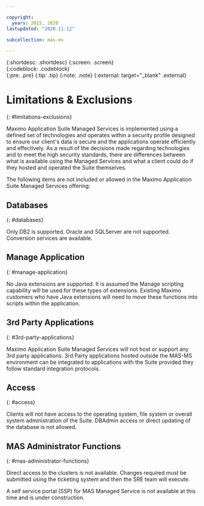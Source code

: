 ```yaml
---

copyright:
  years: 2015, 2020
lastupdated: "2020-11-12"

subcollection: mas-ms

---
```


{:shortdesc: .shortdesc}
{:screen: .screen}  
{:codeblock: .codeblock}  
{:pre: .pre}
{:tip: .tip}
{:note: .note}
{:external: target="_blank" .external}

# Limitations & Exclusions
{: #limitations-exclusions}

Maximo Application Suite Managed Services is implemented using a defined set of technologies and operates within a security profile designed to ensure our client's data is secure and the applications operate efficiently and effectively.  As a result of the decisions made regarding technologies and to meet the high security standards, there are differences between what is available using the Managed Services and what a client could do if they hosted and operated the Suite themselves.

The following items are not included or allowed in the Maximo Application Suite Managed Services offering:

## Databases
{: #databases}

Only DB2 is supported.  Oracle and SQLServer are not supported.  Conversion services are available.

## Manage Application
{: #manage-application}

No Java extensions are supported.  It is assumed the Manage scripting capability will be used for these types of extensions.  Existing Maximo customers who have Java extensions will need to move these functions into scripts within the application.

## 3rd Party Applications
{: #3rd-party-applications}

Maximo Application Suite Managed Services will not host or support any 3rd party applications.  3rd Party applications hosted outside the MAS-MS environment can be integrated to applications with the Suite provided they follow standard integration protocols.

## Access
{: #access}

Clients will not have access to the operating system, file system or overall system administration of the Suite.  DBAdmin access or direct updating of the database is not allowed.

## MAS Administrator Functions
{: #mas-administrator-functions}

Direct access to the clusters is not available.  Changes required must be submitted using the ticketing system and then the SRE team will execute. 

A self service portal (SSP) for MAS Managed Service is not available at this time and is under construction.

